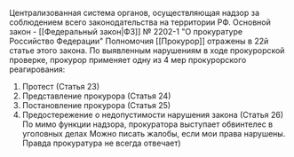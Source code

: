 Централизованная система органов, осуществляющая надзор за соблюдением всего законодательства на территории РФ.
Основной закон - [[Федеральный закон|ФЗ]] № 2202-1 "О прокуратуре Российство Федерации"
Полномочия [[Прокурор]] отражены в 22й статье этого закона. По выявленным нарушениям в ходе прокурорской проверке, прокурор применяет одну из 4 мер прокурорского реагирования:
1. Протест (Статья 23)
2. Представление прокурора (Статья 24)
3. Постановление прокурора (Статья 25)
4. Предостережение о недопустимости нарушения закона (Статья 26)
По мимо функции надзора, прокуратора выступает обвинтелес в уголовных делах
Можно писать жалобы, если мои права нарушены. Правда прокуратура не всегда отвечает)